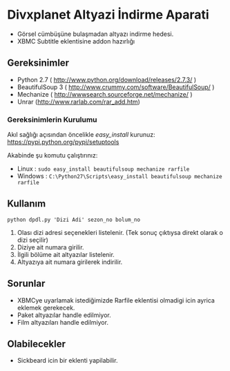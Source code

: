 # Divxplanet Altyazi İndirme Aparati

- Görsel cümbüşüne bulaşmadan altyazı indirme hedesi.
- XBMC Subtitle eklentisine addon hazırlığı

## Gereksinimler

* Python 2.7 ( http://www.python.org/download/releases/2.7.3/ )
* BeautifulSoup 3 ( http://www.crummy.com/software/BeautifulSoup/ )
* Mechanize ( http://wwwsearch.sourceforge.net/mechanize/ )
* Unrar (http://www.rarlab.com/rar_add.htm)

### Gereksinimlerin Kurulumu

Akıl sağlığı açısından öncelikle *easy_install* kurunuz:
https://pypi.python.org/pypi/setuptools

Akabinde şu komutu çalıştırınız:

* Linux : `sudo easy_install beautifulsoup mechanize rarfile`
* Windows : `C:\Python27\Scripts\easy_install beautifulsoup mechanize rarfile`

## Kullanım

`python dpdl.py 'Dizi Adi' sezon_no bolum_no`

1. Olası dizi adresi seçenekleri listelenir. (Tek sonuç çıktıysa direkt olarak o dizi seçilir)
2. Diziye ait numara girilir.
3. İlgili bölüme ait altyazılar listelenir.
4. Altyazıya ait numara girilerek indirilir.

## Sorunlar

* XBMCye uyarlamak istediğimizde Rarfile eklentisi olmadigi icin ayrica eklemek gerekecek.
* Paket altyazılar handle edilmiyor.
* Film altyazıları handle edilmiyor.

## Olabilecekler

* Sickbeard icin bir eklenti yapilabilir.
